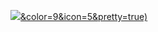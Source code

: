 [![](https://visitcount.itsvg.in/api?id=dino776&label=My%20profile%20Views%20Count%20%3A)&color=9&icon=5&pretty=true)](https://visitcount.itsvg.in)
